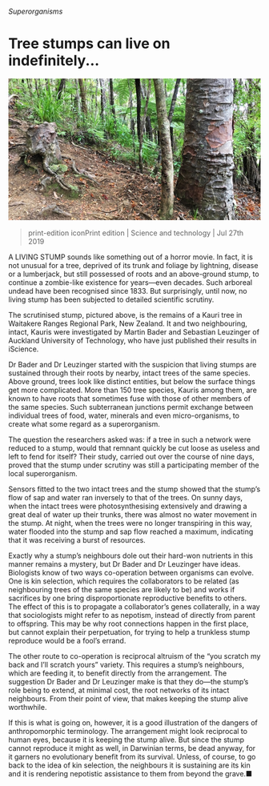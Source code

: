 ###### Superorganisms

# Tree stumps can live on indefinitely... 

![image](images/20190727_STP001_0.jpg) 

> print-edition iconPrint edition | Science and technology | Jul 27th 2019 

A LIVING STUMP sounds like something out of a horror movie. In fact, it is not unusual for a tree, deprived of its trunk and foliage by lightning, disease or a lumberjack, but still possessed of roots and an above-ground stump, to continue a zombie-like existence for years—even decades. Such arboreal undead have been recognised since 1833. But surprisingly, until now, no living stump has been subjected to detailed scientific scrutiny. 

The scrutinised stump, pictured above, is the remains of a Kauri tree in Waitakere Ranges Regional Park, New Zealand. It and two neighbouring, intact, Kauris were investigated by Martin Bader and Sebastian Leuzinger of Auckland University of Technology, who have just published their results in iScience. 

Dr Bader and Dr Leuzinger started with the suspicion that living stumps are sustained through their roots by nearby, intact trees of the same species. Above ground, trees look like distinct entities, but below the surface things get more complicated. More than 150 tree species, Kauris among them, are known to have roots that sometimes fuse with those of other members of the same species. Such subterranean junctions permit exchange between individual trees of food, water, minerals and even micro-organisms, to create what some regard as a superorganism. 

The question the researchers asked was: if a tree in such a network were reduced to a stump, would that remnant quickly be cut loose as useless and left to fend for itself? Their study, carried out over the course of nine days, proved that the stump under scrutiny was still a participating member of the local superorganism. 

Sensors fitted to the two intact trees and the stump showed that the stump’s flow of sap and water ran inversely to that of the trees. On sunny days, when the intact trees were photosynthesising extensively and drawing a great deal of water up their trunks, there was almost no water movement in the stump. At night, when the trees were no longer transpiring in this way, water flooded into the stump and sap flow reached a maximum, indicating that it was receiving a burst of resources. 

Exactly why a stump’s neighbours dole out their hard-won nutrients in this manner remains a mystery, but Dr Bader and Dr Leuzinger have ideas. Biologists know of two ways co-operation between organisms can evolve. One is kin selection, which requires the collaborators to be related (as neighbouring trees of the same species are likely to be) and works if sacrifices by one bring disproportionate reproductive benefits to others. The effect of this is to propagate a collaborator’s genes collaterally, in a way that sociologists might refer to as nepotism, instead of directly from parent to offspring. This may be why root connections happen in the first place, but cannot explain their perpetuation, for trying to help a trunkless stump reproduce would be a fool’s errand. 

The other route to co-operation is reciprocal altruism of the “you scratch my back and I’ll scratch yours” variety. This requires a stump’s neighbours, which are feeding it, to benefit directly from the arrangement. The suggestion Dr Bader and Dr Leuzinger make is that they do—the stump’s role being to extend, at minimal cost, the root networks of its intact neighbours. From their point of view, that makes keeping the stump alive worthwhile. 

If this is what is going on, however, it is a good illustration of the dangers of anthropomorphic terminology. The arrangement might look reciprocal to human eyes, because it is keeping the stump alive. But since the stump cannot reproduce it might as well, in Darwinian terms, be dead anyway, for it garners no evolutionary benefit from its survival. Unless, of course, to go back to the idea of kin selection, the neighbours it is sustaining are its kin and it is rendering nepotistic assistance to them from beyond the grave.■ 

